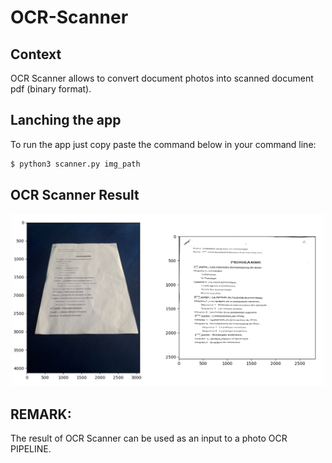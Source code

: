 # OCR-Scanner

Context
----
OCR Scanner allows to convert document photos into scanned document pdf (binary format).


Lanching the app
----
To run the app just copy paste the command below in your command line:
```sh
$ python3 scanner.py img_path
``` 

OCR Scanner Result
----
<p align="center">
  <img src="result.png" width="500" title="OCR Scanner RESULTS">
</p>

REMARK:
----
The result of OCR Scanner can be used as an input to a photo OCR PIPELINE.
